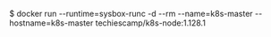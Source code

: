 $ docker run --runtime=sysbox-runc -d --rm --name=k8s-master --hostname=k8s-master techiescamp/k8s-node:1.128.1